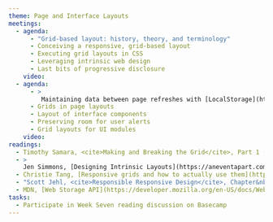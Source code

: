 ```yaml
---
theme: Page and Interface Layouts
meetings:
  - agenda:
      - "Grid-based layout: history, theory, and terminology"
      - Conceiving a responsive, grid-based layout
      - Executing grid layouts in CSS
      - Leveraging intrinsic web design
      - Last bits of progressive disclosure
    video:
  - agenda:
      - >
         Maintaining data between page refreshes with [LocalStorage](https://developer.mozilla.org/en-US/docs/Web/API/Window/localStorage)
      - Grids in page layouts
      - Layout of interface components
      - Preserving room for user alerts
      - Grid layouts for UI modules
    video:
readings:
  - Timothy Samara, <cite>Making and Breaking the Grid</cite>, Part 1 (pp. 10–123)
  - >
    Jen Simmons, [Designing Intrinsic Layouts](https://aneventapart.com/news/post/designing-intrinsic-layouts-aea-video) (video, 59 minutes)
  - Christie Tang, [Responsive grids and how to actually use them](https://uxdesign.cc/responsive-grids-and-how-to-actually-use-them-970de4c16e01)
  - "Scott Jehl, <cite>Responsible Responsive Design</cite>, Chapter&nbsp;3"
  - MDN, [Web Storage API](https://developer.mozilla.org/en-US/docs/Web/API/Web_Storage_API)
tasks:
  - Participate in Week Seven reading discussion on Basecamp
---
```

